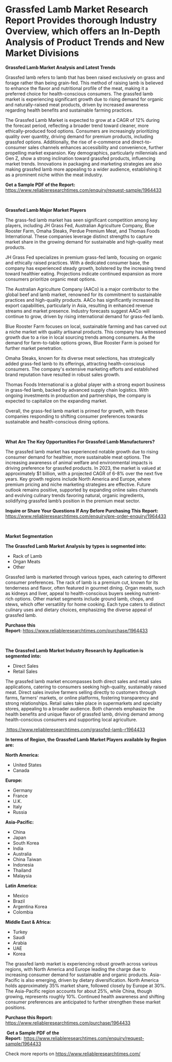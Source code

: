 <p><h1>Grassfed Lamb Market Research Report Provides thorough Industry Overview, which offers an In-Depth Analysis of Product Trends and New Market Divisions</h1></p><p><strong>Grassfed Lamb Market Analysis and Latest Trends</strong></p>
<p><p>Grassfed lamb refers to lamb that has been raised exclusively on grass and forage rather than being grain-fed. This method of raising lamb is believed to enhance the flavor and nutritional profile of the meat, making it a preferred choice for health-conscious consumers. The grassfed lamb market is experiencing significant growth due to rising demand for organic and naturally-raised meat products, driven by increased awareness regarding health benefits and sustainable farming practices.</p><p>The Grassfed Lamb Market is expected to grow at a CAGR of 12% during the forecast period, reflecting a broader trend toward cleaner, more ethically-produced food options. Consumers are increasingly prioritizing quality over quantity, driving demand for premium products, including grassfed options. Additionally, the rise of e-commerce and direct-to-consumer sales channels enhances accessibility and convenience, further propelling market expansion. Key demographics, particularly millennials and Gen Z, show a strong inclination toward grassfed products, influencing market trends. Innovations in packaging and marketing strategies are also making grassfed lamb more appealing to a wider audience, establishing it as a prominent niche within the meat industry.</p></p>
<p><strong>Get a Sample PDF of the Report:&nbsp;</strong> <a href="https://www.reliableresearchtimes.com/enquiry/request-sample/1964433?utm_campaign=2310&utm_medium=2&utm_source=Github&utm_content=ia&utm_term=14022025&utm_id=grassfed-lamb">https://www.reliableresearchtimes.com/enquiry/request-sample/1964433</a></p>
<p>&nbsp;</p>
<p><strong>Grassfed Lamb Major Market Players</strong></p>
<p><p>The grass-fed lamb market has seen significant competition among key players, including JH Grass Fed, Australian Agriculture Company, Blue Rooster Farm, Omaha Steaks, Perdue Premium Meat, and Thomas Foods International. These companies leverage distinct strengths to capture market share in the growing demand for sustainable and high-quality meat products.</p><p>JH Grass Fed specializes in premium grass-fed lamb, focusing on organic and ethically raised practices. With a dedicated consumer base, the company has experienced steady growth, bolstered by the increasing trend toward healthier eating. Projections indicate continued expansion as more consumers prioritize organic meat options.</p><p>The Australian Agriculture Company (AACo) is a major contributor to the global beef and lamb market, renowned for its commitment to sustainable practices and high-quality products. AACo has significantly increased its export capabilities, particularly in Asia, resulting in enhanced revenue streams and market presence. Industry forecasts suggest AACo will continue to grow, driven by rising international demand for grass-fed lamb.</p><p>Blue Rooster Farm focuses on local, sustainable farming and has carved out a niche market with quality artisanal products. This company has witnessed growth due to a rise in local sourcing trends among consumers. As the demand for farm-to-table options grows, Blue Rooster Farm is poised for further market penetration.</p><p>Omaha Steaks, known for its diverse meat selections, has strategically added grass-fed lamb to its offerings, attracting health-conscious consumers. The company's extensive marketing efforts and established brand reputation have resulted in robust sales growth.</p><p>Thomas Foods International is a global player with a strong export business in grass-fed lamb, backed by advanced supply chain logistics. With ongoing investments in production and partnerships, the company is expected to capitalize on the expanding market.</p><p>Overall, the grass-fed lamb market is primed for growth, with these companies responding to shifting consumer preferences towards sustainable and health-conscious dining options.</p></p>
<p>&nbsp;</p>
<p><strong>What Are The Key Opportunities For Grassfed Lamb Manufacturers?</strong></p>
<p><p>The grassfed lamb market has experienced notable growth due to rising consumer demand for healthier, more sustainable meat options. The increasing awareness of animal welfare and environmental impacts is driving preference for grassfed products. In 2023, the market is valued at approximately $1 billion, with a projected CAGR of 6-8% over the next five years. Key growth regions include North America and Europe, where premium pricing and niche marketing strategies are effective. Future outlook remains positive, supported by expanding online sales channels and evolving culinary trends favoring natural, organic ingredients, solidifying grassfed lamb’s position in the premium meat sector.</p></p>
<p><strong>Inquire or Share Your Questions If Any Before Purchasing This Report:</strong> <a href="https://www.reliableresearchtimes.com/enquiry/pre-order-enquiry/1964433?utm_campaign=2310&utm_medium=2&utm_source=Github&utm_content=ia&utm_term=14022025&utm_id=grassfed-lamb">https://www.reliableresearchtimes.com/enquiry/pre-order-enquiry/1964433</a></p>
<p>&nbsp;</p>
<p><strong>Market Segmentation</strong></p>
<p><strong>The Grassfed Lamb Market Analysis by types is segmented into:</strong></p>
<p><ul><li>Rack of Lamb</li><li>Organ Meats</li><li>Other</li></ul></p>
<p><p>Grassfed lamb is marketed through various types, each catering to different consumer preferences. The rack of lamb is a premium cut, known for its tenderness and flavor, often featured in gourmet dining. Organ meats, such as kidneys and liver, appeal to health-conscious buyers seeking nutrient-rich options. Other market segments include ground lamb, chops, and stews, which offer versatility for home cooking. Each type caters to distinct culinary uses and dietary choices, emphasizing the diverse appeal of grassfed lamb.</p></p>
<p><strong>Purchase this Report:&nbsp;</strong><a href="https://www.reliableresearchtimes.com/purchase/1964433?utm_campaign=2310&utm_medium=2&utm_source=Github&utm_content=ia&utm_term=14022025&utm_id=grassfed-lamb">https://www.reliableresearchtimes.com/purchase/1964433</a></p>
<p>&nbsp;</p>
<p><strong>The Grassfed Lamb Market Industry Research by Application is segmented into:</strong></p>
<p><ul><li>Direct Sales</li><li>Retail Sales</li></ul></p>
<p><p>The grassfed lamb market encompasses both direct sales and retail sales applications, catering to consumers seeking high-quality, sustainably raised meat. Direct sales involve farmers selling directly to customers through farms, farmers' markets, or online platforms, fostering transparency and strong relationships. Retail sales take place in supermarkets and specialty stores, appealing to a broader audience. Both channels emphasize the health benefits and unique flavor of grassfed lamb, driving demand among health-conscious consumers and supporting local agriculture.</p></p>
<p><a href="https://www.reliableresearchtimes.com/grassfed-lamb-r1964433?utm_campaign=2310&utm_medium=2&utm_source=Github&utm_content=ia&utm_term=14022025&utm_id=grassfed-lamb">&nbsp;https://www.reliableresearchtimes.com/grassfed-lamb-r1964433</a></p>
<p><strong>In terms of Region, the Grassfed Lamb Market Players available by Region are:</strong></p>
<p>
    <p> <strong> North America: </strong>
        <ul>
            <li>United States</li>
            <li>Canada</li>
        </ul>
        </p> 
    <p> <strong> Europe: </strong>
        <ul>
            <li>Germany</li>
            <li>France</li>
            <li>U.K.</li>
            <li>Italy</li>
            <li>Russia</li>
        </ul>
        </p> 
    <p> <strong> Asia-Pacific: </strong>
        <ul>
            <li>China</li>
            <li>Japan</li>
            <li>South Korea</li>
            <li>India</li>
            <li>Australia</li>
            <li>China Taiwan</li>
            <li>Indonesia</li>
            <li>Thailand</li>
            <li>Malaysia</li>
        </ul>
        </p> 
    <p> <strong> Latin America: </strong>
        <ul>
            <li>Mexico</li>
            <li>Brazil</li>
            <li>Argentina Korea</li>
            <li>Colombia</li>
        </ul>
        </p> 
    <p> <strong> Middle East & Africa: </strong>
        <ul>
            <li>Turkey</li>
            <li>Saudi</li>
            <li>Arabia</li>
            <li>UAE</li>
            <li>Korea</li>
        </ul>
    </p>
    </p>
<p><p>The grassfed lamb market is experiencing robust growth across various regions, with North America and Europe leading the charge due to increasing consumer demand for sustainable and organic products. Asia-Pacific is also emerging, driven by dietary diversification. North America holds approximately 35% market share, followed closely by Europe at 30%. The Asia-Pacific region accounts for about 25%, while China, though growing, represents roughly 10%. Continued health awareness and shifting consumer preferences are anticipated to further strengthen these market positions.</p></p>
<p><strong>Purchase this Report: </strong><a href="https://www.reliableresearchtimes.com/purchase/1964433?utm_campaign=2310&utm_medium=2&utm_source=Github&utm_content=ia&utm_term=14022025&utm_id=grassfed-lamb">https://www.reliableresearchtimes.com/purchase/1964433</a></p>
<p>&nbsp;<strong>Get a Sample PDF of the Report:&nbsp;&nbsp;</strong><a href="https://www.reliableresearchtimes.com/enquiry/request-sample/1964433?utm_campaign=2310&utm_medium=2&utm_source=Github&utm_content=ia&utm_term=14022025&utm_id=grassfed-lamb">https://www.reliableresearchtimes.com/enquiry/request-sample/1964433</a></p>
<p><strong></strong></p>
<p>Check more reports on <a href="https://www.reliableresearchtimes.com/?utm_campaign=2310&utm_medium=2&utm_source=Github&utm_content=ia&utm_term=14022025&utm_id=grassfed-lamb">https://www.reliableresearchtimes.com/</a></p>